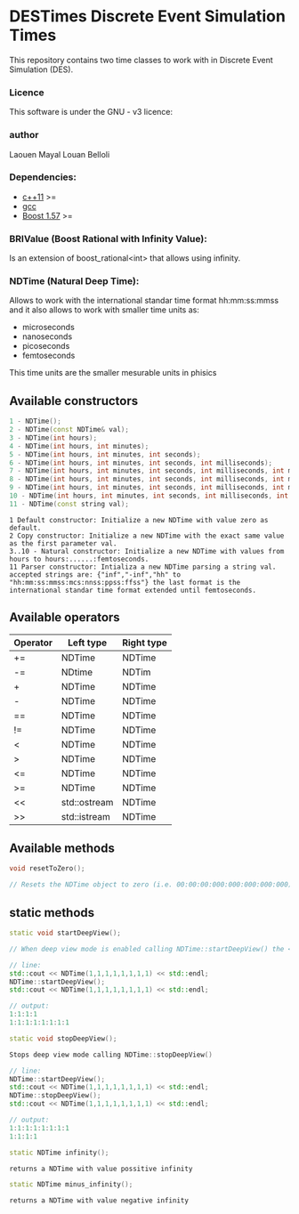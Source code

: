 # DESTimes Discrete Event Simulation Times
This repository contains two time classes to work with in Discrete Event Simulation (DES).

### Licence
This software is under the GNU - v3 licence:

### author
Laouen Mayal Louan Belloli

### Dependencies:
 - [c++11]  >=
 - [gcc]
 - [Boost 1.57] >=

### BRIValue (Boost Rational with Infinity Value): 
Is an extension of boost_rational\<int\> that allows using infinity.

### NDTime (Natural Deep Time):
Allows to work with the international standar time format hh:mm:ss:mmss and it also allows to work with smaller time units as: 
* microseconds 
* nanoseconds
* picoseconds
* femtoseconds

This time units are the smaller mesurable units in phisics

## Available constructors

```c++
1 - NDTime();
2 - NDTime(const NDTime& val);
3 - NDTime(int hours);
4 - NDTime(int hours, int minutes);
5 - NDTime(int hours, int minutes, int seconds);
6 - NDTime(int hours, int minutes, int seconds, int milliseconds);
7 - NDTime(int hours, int minutes, int seconds, int milliseconds, int microseconds);
8 - NDTime(int hours, int minutes, int seconds, int milliseconds, int microseconds, int nanoseconds);
9 - NDTime(int hours, int minutes, int seconds, int milliseconds, int microseconds, int nanoseconds, int picoseconds);
10 - NDTime(int hours, int minutes, int seconds, int milliseconds, int microseconds, int nanoseconds, int picoseconds, int femtoseconds);
11 - NDTime(const string val);
```

	1 Default constructor: Initialize a new NDTime with value zero as default.
	2 Copy constructor: Initialize a new NDTime with the exact same value as the first parameter val.
	3..10 - Natural constructor: Initialize a new NDTime with values from hours to hours:......:femtoseconds.
	11 Parser constructor: Intializa a new NDTime parsing a string val. accepted strings are: {"inf","-inf","hh" to "hh:mm:ss:mmss:mcs:nnss:ppss:ffss"} the last format is the international standar time format extended until femtoseconds.

## Available operators

| Operator | Left type    | Right type |
|----------|--------------|------------|
| +=       | NDTime       | NDTime     |
| -=       | NDtime       | NDTim      |
| +        | NDTime       | NDTime     |
| -        | NDTime       | NDTime     |
| ==       | NDTime       | NDTime     |
| !=       | NDTime       | NDTime     |
| <        | NDTime       | NDTime     |
| >        | NDTime       | NDTime     |
| <=       | NDTime       | NDTime     |
| >=       | NDTime       | NDTime     |
| <<       | std::ostream | NDTime     |
| >>       | std::istream | NDTime     |

## Available methods

```c++
void resetToZero();

// Resets the NDTime object to zero (i.e. 00:00:00:000:000:000:000:000)
```

## static methods

```c++
static void startDeepView();

// When deep view mode is enabled calling NDTime::startDeepView() the << operator start printing all the units from hours to femtoseconds.

// line:
std::cout << NDTime(1,1,1,1,1,1,1,1) << std::endl;
NDTime::startDeepView();
std::cout << NDTime(1,1,1,1,1,1,1,1) << std::endl;

// output:
1:1:1:1
1:1:1:1:1:1:1:1
```

```c++
static void stopDeepView();

Stops deep view mode calling NDTime::stopDeepView()

// line:
NDTime::startDeepView();
std::cout << NDTime(1,1,1,1,1,1,1,1) << std::endl;
NDTime::stopDeepView();
std::cout << NDTime(1,1,1,1,1,1,1,1) << std::endl;

// output:
1:1:1:1:1:1:1:1
1:1:1:1
```

```c++
static NDTime infinity();

returns a NDTime with value possitive infinity
```

```c++
static NDTime minus_infinity();

returns a NDTime with value negative infinity
```

   [C++11]: <https://gcc.gnu.org/projects/cxx-status.html#cxx11>
   [gcc]: <https://gcc.gnu.org/>
   [Boost 1.57]: <http://www.boost.org/users/history/version_1_57_0.html>